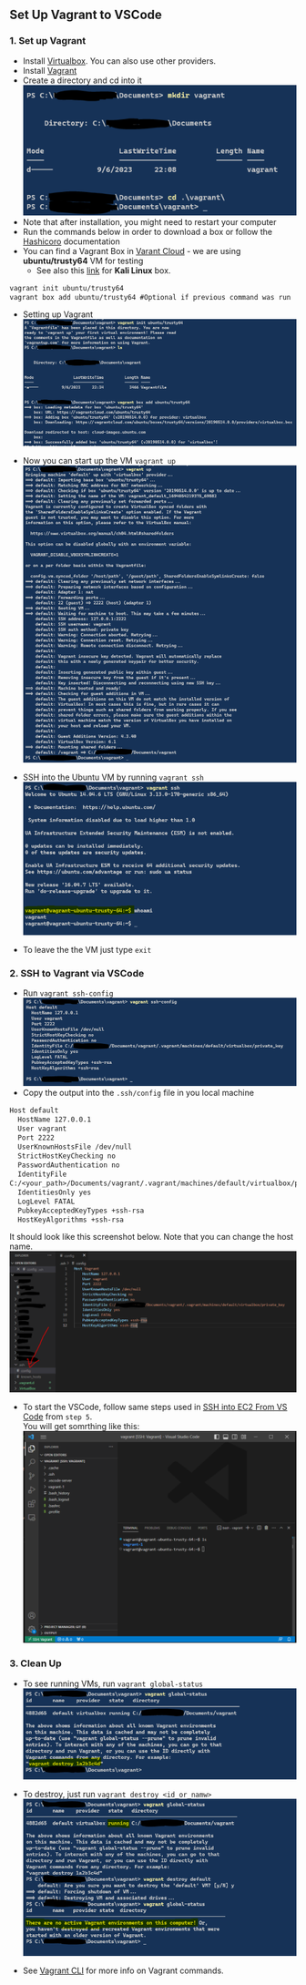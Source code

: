 ## Set Up Vagrant to VSCode

### 1. Set up Vagrant
* Install [Virtualbox](https://www.virtualbox.org/wiki/Downloads). You can also use other providers.
* Install [Vagrant](https://developer.hashicorp.com/vagrant/downloads)
* Create a directory and cd into it<br>
![](images/vagrant1.PNG)
* Note that after installation, you might need to restart your computer
* Run the commands below in order to download a box or follow the [Hashicoro](https://developer.hashicorp.com/vagrant/tutorials/getting-started/getting-started-install) documentation
* You can find a Vagrant Box in [Varant Cloud](https://app.vagrantup.com/boxes/search) - we are using **ubuntu/trusty64** VM for testing
  * See also this [link](https://www.kali.org/docs/virtualization/install-vagrant-guest-vm/) for **Kali Linux** box.
```
vagrant init ubuntu/trusty64
vagrant box add ubuntu/trusty64 #Optional if previous command was run
```
* Setting up Vagrant<br>
![](images/vagrant2.PNG)

* Now you can start up the VM `vagrant up`<br>
![](images/vagrant3.PNG)

* SSH into the Ubuntu VM by running `vagrant ssh`<br>
![](images/vagrant4.PNG)
* To leave the the VM just type `exit`

### 2. SSH to Vagrant via VSCode
* Run `vagrant ssh-config`<br>
![](images/vagrant5.PNG)
* Copy the output into the `.ssh/config` file in you local machine 
```
Host default
  HostName 127.0.0.1
  User vagrant
  Port 2222
  UserKnownHostsFile /dev/null
  StrictHostKeyChecking no
  PasswordAuthentication no
  IdentityFile C:/<your_path>/Documents/vagrant/.vagrant/machines/default/virtualbox/private_key
  IdentitiesOnly yes
  LogLevel FATAL
  PubkeyAcceptedKeyTypes +ssh-rsa
  HostKeyAlgorithms +ssh-rsa
```
It should look like this screenshot below. Note that you can change the host name. <br>
![](images/vagrant6.PNG)

* To start the VSCode, follow same steps used in  [SSH into EC2 From VS Code](https://github.com/ibrahima1289/troubleshooting/blob/main/Linux/ec2-vscode-ssh.md) from `step 5`.<br> 
You will get somrthing like this:<br>
![](images/vagrant7.PNG)

### 3. Clean Up
* To see running VMs, run `vagrant global-status`<br>
![](images/vagrant8.PNG)

* To destroy, just run `vagrant destroy <id_or_namw>`<br>
![](images/vagrant10.PNG)

* See [Vagrant CLI](https://developer.hashicorp.com/vagrant/docs/cli) for more info on Vagrant commands.